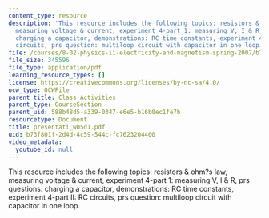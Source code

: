 ```yaml
---
content_type: resource
description: 'This resource includes the following topics: resistors & ohm?s law,
  measuring voltage & current, experiment 4-part 1: measuring V, I & R, prs questions:
  charging a capacitor, demonstrations: RC time constants, experiment 4-part II: RC
  circuits, prs question: multiloop circuit with capacitor in one loop.'
file: /courses/8-02-physics-ii-electricity-and-magnetism-spring-2007/b73f801f2d4d4c59544cfc7623204400_presentati_w05d1.pdf
file_size: 345596
file_type: application/pdf
learning_resource_types: []
license: https://creativecommons.org/licenses/by-nc-sa/4.0/
ocw_type: OCWFile
parent_title: Class Activities
parent_type: CourseSection
parent_uid: 588b48d5-a339-0347-e6e5-b16b0ec1fe7b
resourcetype: Document
title: presentati_w05d1.pdf
uid: b73f801f-2d4d-4c59-544c-fc7623204400
video_metadata:
  youtube_id: null
---
```

This resource includes the following topics: resistors & ohm?s law, measuring voltage & current, experiment 4-part 1: measuring V, I & R, prs questions: charging a capacitor, demonstrations: RC time constants, experiment 4-part II: RC circuits, prs question: multiloop circuit with capacitor in one loop.